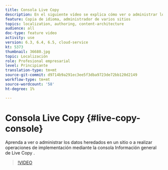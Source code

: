 ```yaml
---
title: Consola Live Copy
description: En el siguiente vídeo se explica cómo ver o administrar los datos heredados en un sitio o cómo realizar operaciones de implementación mediante la consola Información general de Live Copy .
feature: Copia de idioma, administrador de varios sitios
topics: localization, authoring, content-architecture
audience: all
doc-type: feature video
activity: use
version: 6.3, 6.4, 6.5, cloud-service
kt: 5373
thumbnail: 36680.jpg
topic: Localización
role: Profesional empresarial
level: Principiante
translation-type: tm+mt
source-git-commit: d9714b9a291ec3ee5f3dba9723de72bb120d2149
workflow-type: tm+mt
source-wordcount: '58'
ht-degree: 1%

---
```



# Consola Live Copy {#live-copy-console}

Aprenda a ver o administrar los datos heredados en un sitio o a realizar operaciones de implementación mediante la consola Información general de Live Copy .

>[!VIDEO](https://video.tv.adobe.com/v/36680?quality=12&learn=on)
